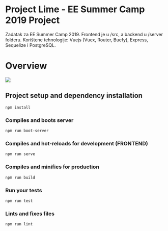 # Project Lime - EE Summer Camp 2019 Project

Zadatak za EE Summer Camp 2019. 
Frontend je u /src, a backend u /server folderu. Korištene tehnologije: Vuejs (Vuex, Router, Buefy), Express, Sequelize i PostgreSQL.

# Overview
![](lime_bike_demo.gif)

## Project setup and dependency installation
```
npm install
```

### Compiles and boots server 
```
npm run boot-server
```

### Compiles and hot-reloads for development (FRONTEND)
```
npm run serve
```

### Compiles and minifies for production
```
npm run build
```

### Run your tests
```
npm run test
```

### Lints and fixes files
```
npm run lint
```
